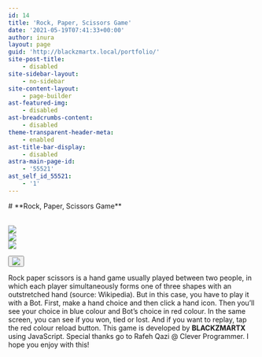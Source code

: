 ```yaml
---
id: 14
title: 'Rock, Paper, Scissors Game'
date: '2021-05-19T07:41:33+00:00'
author: inura
layout: page
guid: 'http://blackzmartx.local/portfolio/'
site-post-title:
    - disabled
site-sidebar-layout:
    - no-sidebar
site-content-layout:
    - page-builder
ast-featured-img:
    - disabled
ast-breadcrumbs-content:
    - disabled
theme-transparent-header-meta:
    - enabled
ast-title-bar-display:
    - disabled
astra-main-page-id:
    - '55521'
ast_self_id_55521:
    - '1'
---
```


<style>/*! elementor - v3.6.8 - 27-07-2022 */
.elementor-heading-title{padding:0;margin:0;line-height:1}.elementor-widget-heading .elementor-heading-title[class*=elementor-size-]>a{color:inherit;font-size:inherit;line-height:inherit}.elementor-widget-heading .elementor-heading-title.elementor-size-small{font-size:15px}.elementor-widget-heading .elementor-heading-title.elementor-size-medium{font-size:19px}.elementor-widget-heading .elementor-heading-title.elementor-size-large{font-size:29px}.elementor-widget-heading .elementor-heading-title.elementor-size-xl{font-size:39px}.elementor-widget-heading .elementor-heading-title.elementor-size-xxl{font-size:59px}</style></head><body># **Rock, Paper, Scissors Game**

  
 <meta charset="utf-8"></meta><style>
	.container-1 {
  border: 0px solid black;
  width: 75%;
  margin: 0 auto;
  text-align: center;
}
.flex-box-rps {
  display: flex;
  border: 5px solid green;
  padding: 10px;
  flex-wrap: wrap;
  flex-direction: row;
  justify-content: space-around;
}
.flex-box-rps img:hover {
  box-shadow: 0px 10px 50px rgba(37, 50, 233, 1);
}
.button {
  background-color: #00ff00; /* Red */
  border: none;
  color: white;
  padding: 15px 32px;
  text-align: center;
  text-decoration: none;
  display: inline-block;
  font-size: 16px;
  margin: 4px 2px;
  cursor: pointer;
}
      h5 { 
      font-family: Roboto Mono;
      }
	</style>  
 ![](https://1.bp.blogspot.com/-6WvKOyCb1cI/YMNFKab2kzI/AAAAAAAAAgI/aRkXqHfX24knW8q3t7iupuz7JaBOsxRpgCLcBGAsYHQ/s320/rock.png)  
 ![](https://1.bp.blogspot.com/-qxCUpCW9rw8/YMNFJ_3DnzI/AAAAAAAAAgA/2Z5jSkhzJlU-btBdHP_0FztIQ5Th3wuHACLcBGAsYHQ/s320/paper.png)  
 ![](https://1.bp.blogspot.com/-Bq_VVDGREoo/YMNF_XMo5SI/AAAAAAAAAgU/dsJ5VtkAIvo6V9YRRNDMhvBOgYhQXDWdQCLcBGAsYHQ/s320/scissors.png)  
   
<button onclick="window.location.reload();">![](https://icon-library.com/images/refresh-icon-png-transparent/refresh-icon-png-transparent-21.jpg)</button>  
   
Rock paper scissors is a hand game usually played between two people, in which each player simultaneously forms one of three shapes with an outstretched hand (source: Wikipedia). But in this case, you have to play it with a Bot. First, make a hand choice and then click a hand icon. Then you’ll see your choice in blue colour and Bot’s choice in red colour. In the same screen, you can see if you won, tied or lost. And if you want to replay, tap the red colour reload button. This game is developed by **BLACKZMARTX** using JavaScript. Special thanks go to Rafeh Qazi @ Clever Programmer. I hope you enjoy with this!